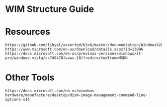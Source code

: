 # WIM Structure Guide

# Resources
    https://github.com/libyal/assorted/blob/master/documentation/Windows%20Imaging%20(WIM)%20file%20format.asciidoc
    https://www.microsoft.com/en-us/download/details.aspx?id=13096
    https://docs.microsoft.com/en-us/previous-versions/windows/it-pro/windows-vista/cc749478(v=ws.10)?redirectedfrom=MSDN

# Other Tools
    https://docs.microsoft.com/en-us/windows-hardware/manufacture/desktop/dism-image-management-command-line-options-s14
